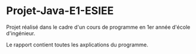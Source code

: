 # Projet-Java-E1-ESIEE

Projet réalisé dans le cadre d'un cours de programme en 1er année d'école d'ingénieur.

Le rapport contient toutes les axplications du programme.
